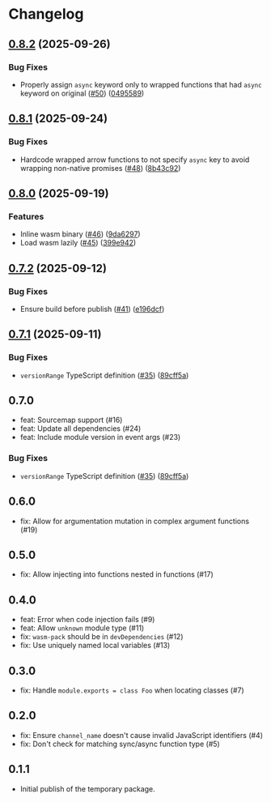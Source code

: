 # Changelog

## [0.8.2](https://github.com/apm-js-collab/orchestrion-js/compare/code-transformer-v0.8.1...code-transformer-v0.8.2) (2025-09-26)


### Bug Fixes

* Properly assign `async` keyword only to wrapped functions that had `async` keyword on original ([#50](https://github.com/apm-js-collab/orchestrion-js/issues/50)) ([0495589](https://github.com/apm-js-collab/orchestrion-js/commit/04955898ee1ce3a280f0d029e1fb605b198a3217))

## [0.8.1](https://github.com/apm-js-collab/orchestrion-js/compare/code-transformer-v0.8.0...code-transformer-v0.8.1) (2025-09-24)


### Bug Fixes

* Hardcode wrapped arrow functions to not specify `async` key to avoid wrapping non-native promises ([#48](https://github.com/apm-js-collab/orchestrion-js/issues/48)) ([8b43c92](https://github.com/apm-js-collab/orchestrion-js/commit/8b43c9260efeb5602185b80b6ff827790fa1ee43))

## [0.8.0](https://github.com/apm-js-collab/orchestrion-js/compare/code-transformer-v0.7.2...code-transformer-v0.8.0) (2025-09-19)


### Features

* Inline wasm binary ([#46](https://github.com/apm-js-collab/orchestrion-js/issues/46)) ([9da6297](https://github.com/apm-js-collab/orchestrion-js/commit/9da6297762dbb7dc46e11a9d62fa8b1b462ba17d))
* Load wasm lazily ([#45](https://github.com/apm-js-collab/orchestrion-js/issues/45)) ([399e942](https://github.com/apm-js-collab/orchestrion-js/commit/399e942fae21d9f16125eba20113c81940d191ff))

## [0.7.2](https://github.com/apm-js-collab/orchestrion-js/compare/code-transformer-v0.7.1...code-transformer-v0.7.2) (2025-09-12)


### Bug Fixes

* Ensure build before publish ([#41](https://github.com/apm-js-collab/orchestrion-js/issues/41)) ([e196dcf](https://github.com/apm-js-collab/orchestrion-js/commit/e196dcf02ba0eac36811180f271db7ef1dc789db))

## [0.7.1](https://github.com/apm-js-collab/orchestrion-js/compare/code-transformer-v0.7.0...code-transformer-v0.7.1) (2025-09-11)

### Bug Fixes

* `versionRange` TypeScript definition ([#35](https://github.com/apm-js-collab/orchestrion-js/issues/35)) ([89cff5a](https://github.com/apm-js-collab/orchestrion-js/commit/89cff5a80bc1149c0bf0b930bf785c75b1d6ac2f))

## 0.7.0

- feat: Sourcemap support (#16)
- feat: Update all dependencies (#24)
- feat: Include module version in event args (#23)

### Bug Fixes

* `versionRange` TypeScript definition ([#35](https://github.com/apm-js-collab/orchestrion-js/issues/35)) ([89cff5a](https://github.com/apm-js-collab/orchestrion-js/commit/89cff5a80bc1149c0bf0b930bf785c75b1d6ac2f))

## 0.6.0

- fix: Allow for argumentation mutation in complex argument functions (#19)

## 0.5.0

- fix: Allow injecting into functions nested in functions (#17)

## 0.4.0

- feat: Error when code injection fails (#9)
- feat: Allow `unknown` module type (#11)
- fix: `wasm-pack` should be in `devDependencies` (#12)
- fix: Use uniquely named local variables (#13)

## 0.3.0

- fix: Handle `module.exports = class Foo` when locating classes (#7)

## 0.2.0

- fix: Ensure `channel_name` doesn't cause invalid JavaScript identifiers (#4)
- fix: Don't check for matching sync/async function type (#5)

## 0.1.1

- Initial publish of the temporary package.
